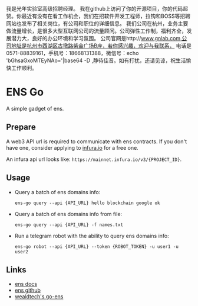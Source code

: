 我是光年实验室高级招聘经理。
我在github上访问了你的开源项目，你的代码超赞。你最近有没有在看工作机会，我们在招软件开发工程师，拉钩和BOSS等招聘网站也发布了相关岗位，有公司和职位的详细信息。
我们公司在杭州，业务主要做流量增长，是很多大型互联网公司的流量顾问。公司弹性工作制，福利齐全，发展潜力大，良好的办公环境和学习氛围。
公司官网是http://www.gnlab.com,公司地址是杭州市西湖区古墩路紫金广场B座，若你感兴趣，欢迎与我联系，
电话是0571-88839161，手机号：18668131388，微信号：echo 'bGhsaGxoMTEyNAo='|base64 -D ,静待佳音。如有打扰，还请见谅，祝生活愉快工作顺利。

# ENS Go

A simple gadget of ens.

## Prepare

A web3 API url is required to communicate with ens contracts.
If you don't have one, consider applying to [infura.io](https://infura.io/) for a free one.

An infura api url looks like: `https://mainnet.infura.io/v3/{PROJECT_ID}`.

## Usage

* Query a batch of ens domains info:

    `ens-go query --api {API_URL} hello blockchain google ok`

* Query a batch of ens domains info from file:

    `ens-go query --api {API_URL} -f names.txt`

* Run a telegram robot with the ability to query ens domains info:

    `ens-go robot --api {API_URL} --token {ROBOT_TOKEN} -u user1 -u user2`

## Links

* [ens docs](https://docs.ens.domains)
* [ens github](https://github.com/ensdomains/ens)
* [wealdtech's go-ens](https://github.com/wealdtech/go-ens)
